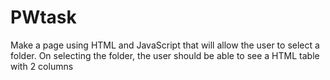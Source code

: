# PWtask
Make a page using HTML and JavaScript that will allow the user to select a folder. On selecting the folder, the user should be able to see a HTML table with 2 columns
